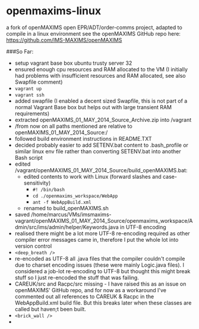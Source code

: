 openmaxims-linux
================

a fork of openMAXIMS open EPR/ADT/order-comms project, adapted to compile in a linux environment
see the openMAXIMS GitHub repo here: https://github.com/IMS-MAXIMS/openMAXIMS

###So Far:
* setup vagrant base box ubuntu trusty server 32
* ensured enough cpu resources and RAM allocated to the VM (I initially had problems with insufficient resources and RAM allocated, see also Swapfile comment) 
* `vagrant up`
* `vagrant ssh`
* added swapfile (I enabled a decent sized Swapfile, this is not part of a normal Vagrant Base box but helps out with large transient RAM requirements)
* extracted openMAXIMS_01_MAY_2014_Source_Archive.zip into /vagrant
* /from now on all paths mentioned are relative to openMAXIMS_01_MAY_2014_Source:/
* followed build environment instructions in README.TXT
* decided probably easier to add SETENV.bat content to .bash_profile or similar linux env file rather than converting SETENV.bat into another Bash script
* edited /vagrant/openMAXIMS_01_MAY_2014_Source/build_openMAXIMS.bat:
	* edited contents to work with Linux (forward slashes and case-sensitivity)
		* `#! /bin/bash`
		* `cd ./openmaxims_workspace/WebApp`
		* `ant -f WebAppBuild.xml`
	* renamed to build_openMAXIMS.sh
* saved /home/marcus/VMs/imsmaxims-vagrant/openMAXIMS_01_MAY_2014_Source/openmaxims_workspace/Admin/src/ims/admin/helper/Keywords.java in UTF-8 encoding
* realised there might be a lot more UTF-8 re-encoding required as other compiler error messages came in, therefore I put the whole lot into version control
* `<deep_breath />`
* re-encoded as UTF-8 all .java files that the compiler couldn't compile due to charset encoding issues (these were mainly Logic.java files). I considered a job-lot re-encoding to UTF-8 but thought this might break stuff so I just re-encoded the stuff that was failing.
* CAREUK/src and Racpc/src missing - I have raised this as an issue on openMAXIMS' GitHub repo, and for now as a workaround I've commented out all references to CAREUK & Racpc in the WebAppBuild.xml build file. But this breaks later when these classes are called but haven;t been built.
* ` <brick_wall /> `
*

